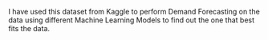 
I have used this dataset from Kaggle to perform Demand Forecasting on the data using different Machine Learning Models to find out the one that best fits the data.
